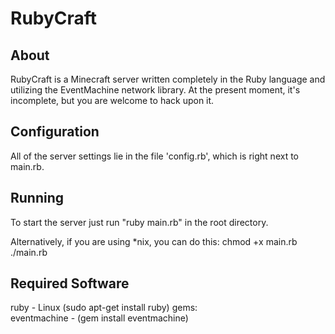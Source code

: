RubyCraft
=========

About
-----
RubyCraft is a Minecraft server written completely in the Ruby language and utilizing the EventMachine network library. At the present moment, it's incomplete, but you are welcome to hack upon it.

Configuration
-------------
All of the server settings lie in the file 'config.rb', which is right next to main.rb.

Running
-------

To start the server just run "ruby main.rb" in the root directory.

Alternatively, if you are using *nix, you can do this:
chmod +x main.rb
./main.rb

Required Software
-----------------
ruby - Linux (sudo apt-get install ruby)
	gems:	
	eventmachine - (gem install eventmachine)
